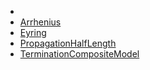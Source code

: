 * [](index.md)
* [Arrhenius](Arrhenius.md)
* [Eyring](Eyring.md)
* [PropagationHalfLength](PropagationHalfLength.md)
* [TerminationCompositeModel](TerminationCompositeModel.md)
